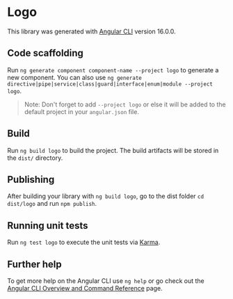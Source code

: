 # Logo

This library was generated with [Angular CLI](https://github.com/angular/angular-cli) version 16.0.0.

## Code scaffolding

Run `ng generate component component-name --project logo` to generate a new component. You can also use `ng generate directive|pipe|service|class|guard|interface|enum|module --project logo`.
> Note: Don't forget to add `--project logo` or else it will be added to the default project in your `angular.json` file. 

## Build

Run `ng build logo` to build the project. The build artifacts will be stored in the `dist/` directory.

## Publishing

After building your library with `ng build logo`, go to the dist folder `cd dist/logo` and run `npm publish`.

## Running unit tests

Run `ng test logo` to execute the unit tests via [Karma](https://karma-runner.github.io).

## Further help

To get more help on the Angular CLI use `ng help` or go check out the [Angular CLI Overview and Command Reference](https://angular.io/cli) page.
